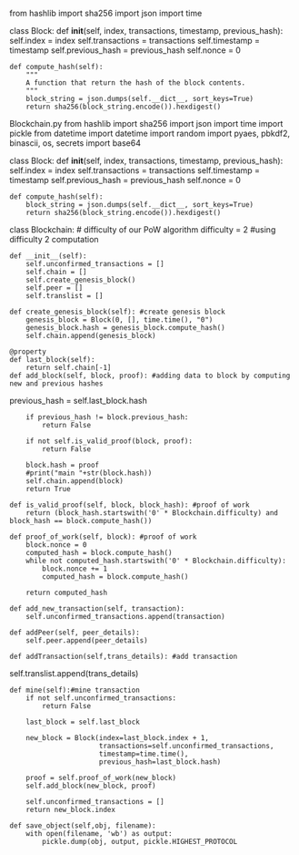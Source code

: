 from hashlib import sha256
import json
import time
 
class Block:
    def __init__(self, index, transactions, timestamp, previous_hash):
        self.index = index
        self.transactions = transactions
        self.timestamp = timestamp
        self.previous_hash = previous_hash
        self.nonce = 0
 
    def compute_hash(self):
        """
        A function that return the hash of the block contents.
        """
        block_string = json.dumps(self.__dict__, sort_keys=True)
        return sha256(block_string.encode()).hexdigest()

Blockchain.py
from hashlib import sha256
import json
import time
import pickle
from datetime import datetime
import random
import pyaes, pbkdf2, binascii, os, secrets
import base64
 


class Block:
    def __init__(self, index, transactions, timestamp, previous_hash):
        self.index = index
        self.transactions = transactions
        self.timestamp = timestamp
        self.previous_hash = previous_hash
        self.nonce = 0
 
    def compute_hash(self):
        block_string = json.dumps(self.__dict__, sort_keys=True)
        return sha256(block_string.encode()).hexdigest()
 
class Blockchain:
    # difficulty of our PoW algorithm
    difficulty = 2 #using difficulty 2 computation
 
    def __init__(self):
        self.unconfirmed_transactions = []
        self.chain = []
        self.create_genesis_block()
        self.peer = []
        self.translist = []
 
    def create_genesis_block(self): #create genesis block
        genesis_block = Block(0, [], time.time(), "0")
        genesis_block.hash = genesis_block.compute_hash()
        self.chain.append(genesis_block)
 
    @property
    def last_block(self):
        return self.chain[-1]
    def add_block(self, block, proof): #adding data to block by computing new and previous hashes
        


previous_hash = self.last_block.hash
 
        if previous_hash != block.previous_hash:
            return False
 
        if not self.is_valid_proof(block, proof):
            return False
 
        block.hash = proof
        #print("main "+str(block.hash))
        self.chain.append(block)
        return True
 
    def is_valid_proof(self, block, block_hash): #proof of work
        return (block_hash.startswith('0' * Blockchain.difficulty) and block_hash == block.compute_hash())
 
    def proof_of_work(self, block): #proof of work
        block.nonce = 0
        computed_hash = block.compute_hash()
        while not computed_hash.startswith('0' * Blockchain.difficulty):
            block.nonce += 1
            computed_hash = block.compute_hash()
 
        return computed_hash
 
    def add_new_transaction(self, transaction):
        self.unconfirmed_transactions.append(transaction)
 
    def addPeer(self, peer_details):
        self.peer.append(peer_details)   
	
    def addTransaction(self,trans_details): #add transaction
       


 self.translist.append(trans_details)
 
    def mine(self):#mine transaction
        if not self.unconfirmed_transactions:
            return False
 
        last_block = self.last_block
 
        new_block = Block(index=last_block.index + 1,
                          transactions=self.unconfirmed_transactions,
                          timestamp=time.time(),
                          previous_hash=last_block.hash)
 
        proof = self.proof_of_work(new_block)
        self.add_block(new_block, proof)
 
        self.unconfirmed_transactions = []
        return new_block.index
    
    def save_object(self,obj, filename):
        with open(filename, 'wb') as output:
            pickle.dump(obj, output, pickle.HIGHEST_PROTOCOL 
